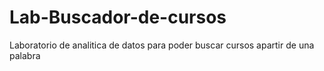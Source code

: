 # Lab-Buscador-de-cursos
Laboratorio de analitica de datos para poder buscar cursos apartir de una palabra
